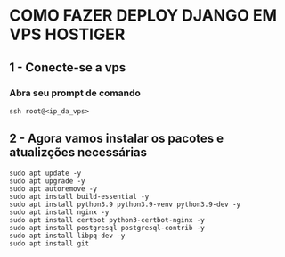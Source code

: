 # COMO FAZER DEPLOY DJANGO EM VPS HOSTIGER

## 1 - Conecte-se a vps
### Abra seu prompt de comando

```
ssh root@<ip_da_vps>
```

## 2 - Agora vamos instalar os pacotes e atualizções necessárias

```
sudo apt update -y
sudo apt upgrade -y
sudo apt autoremove -y
sudo apt install build-essential -y
sudo apt install python3.9 python3.9-venv python3.9-dev -y
sudo apt install nginx -y
sudo apt install certbot python3-certbot-nginx -y
sudo apt install postgresql postgresql-contrib -y
sudo apt install libpq-dev -y
sudo apt install git
```